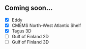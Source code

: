 ## Coming soon...

- [x] Eddy
- [x] CMEMS North-West Atlantic Shelf
- [x] Tagus 3D
- [ ] Gulf of Finland 2D
- [ ] Gulf of Finland 3D
